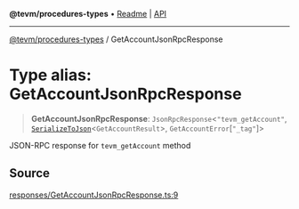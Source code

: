 **@tevm/procedures-types** • [Readme](../README.md) \| [API](../globals.md)

***

[@tevm/procedures-types](../README.md) / GetAccountJsonRpcResponse

# Type alias: GetAccountJsonRpcResponse

> **GetAccountJsonRpcResponse**: `JsonRpcResponse`\<`"tevm_getAccount"`, [`SerializeToJson`](SerializeToJson.md)\<`GetAccountResult`\>, `GetAccountError`\[`"_tag"`\]\>

JSON-RPC response for `tevm_getAccount` method

## Source

[responses/GetAccountJsonRpcResponse.ts:9](https://github.com/evmts/tevm-monorepo/blob/main/packages/procedures-types/src/responses/GetAccountJsonRpcResponse.ts#L9)
